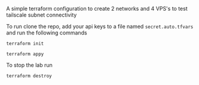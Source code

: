 A simple terraform configuration to create 2 networks and 4 VPS's to test tailscale subnet connectivity

To run clone the repo, add your api keys to a file named `secret.auto.tfvars` and run the following commands

`terraform init`

`terraform appy`

To stop the lab run

`terraform destroy`
